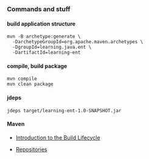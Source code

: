 ### Commands and stuff


#### build application structure

```shell
mvn -B archetype:generate \
  -DarchetypeGroupId=org.apache.maven.archetypes \
  -DgroupId=learning.java.ent \
  -DartifactId=learning-ent
```

#### compile, build package
```shell
mvn compile
mvn clean package
```

#### jdeps
```shell
jdeps target/learning-ent-1.0-SNAPSHOT.jar 
```

#### Maven 
- [Introduction to the Build Lifecycle](https://maven.apache.org/guides/introduction/introduction-to-the-lifecycle.html)

- [Repositories](https://maven.apache.org/guides/introduction/introduction-to-repositories.html)